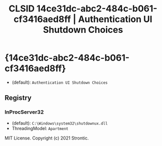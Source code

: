 ﻿---
title: "CLSID 14ce31dc-abc2-484c-b061-cf3416aed8ff | Authentication UI Shutdown Choices"
excerpt: What is COM-Object CLSID 14ce31dc-abc2-484c-b061-cf3416aed8ff?
---

# {14ce31dc-abc2-484c-b061-cf3416aed8ff}

* (default): `Authentication UI Shutdown Choices`

## Registry


### InProcServer32

* (default): `C:\Windows\system32\shutdownux.dll`
* ThreadingModel: `Apartment`

MIT License. Copyright (c) 2021 Strontic.


